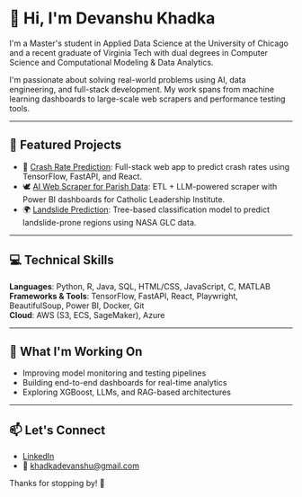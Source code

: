 # 👋 Hi, I'm Devanshu Khadka

I'm a Master's student in Applied Data Science at the University of Chicago and a recent graduate of Virginia Tech with dual degrees in Computer Science and Computational Modeling & Data Analytics.

I'm passionate about solving real-world problems using AI, data engineering, and full-stack development. My work spans from machine learning dashboards to large-scale web scrapers and performance testing tools.

---

## 🔧 Featured Projects

- 🚗 [Crash Rate Prediction](https://github.com/devanshukhadka/traffic-crash-predictor): Full-stack web app to predict crash rates using TensorFlow, FastAPI, and React.
- 🕊️ [AI Web Scraper for Parish Data](https://github.com/devanshukhadka/ai-web-scraper): ETL + LLM-powered scraper with Power BI dashboards for Catholic Leadership Institute.
- 🌍 [Landslide Prediction](https://github.com/devanshukhadka/landslide-prediction-tree-models): Tree-based classification model to predict landslide-prone regions using NASA GLC data.

---

## 💻 Technical Skills

**Languages**: Python, R, Java, SQL, HTML/CSS, JavaScript, C, MATLAB  
**Frameworks & Tools**: TensorFlow, FastAPI, React, Playwright, BeautifulSoup, Power BI, Docker, Git  
**Cloud**: AWS (S3, ECS, SageMaker), Azure  

---

## 🎯 What I'm Working On

- Improving model monitoring and testing pipelines
- Building end-to-end dashboards for real-time analytics
- Exploring XGBoost, LLMs, and RAG-based architectures

---

## 📫 Let's Connect

- [LinkedIn](https://linkedin.com/in/devanshukhadka)
- 📧 khadkadevanshu@gmail.com

Thanks for stopping by! 🚀

